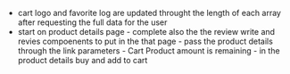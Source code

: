 - cart logo and favorite log are updated throught the length of each array after requesting the full data for the user  
- start on product details page 
        - complete also the the review write and revies compoenents to put in the that page 
        - pass the product details through the link parameters 
        - Cart Product amount is remaining 
        - in the product details buy and add to cart 
        